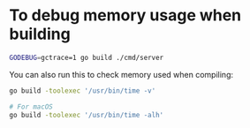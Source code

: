 # To debug memory usage when building

```bash
GODEBUG=gctrace=1 go build ./cmd/server
```

You can also run this to check memory used when compiling:

```bash
go build -toolexec '/usr/bin/time -v'

# For macOS
go build -toolexec '/usr/bin/time -alh'
```
